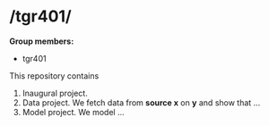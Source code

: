# /tgr401/

**Group members:**
- tgr401


This repository contains  
1. Inaugural project. 
2. Data project. We fetch data from **source x** on **y** and show that ...
3. Model project. We model ...
